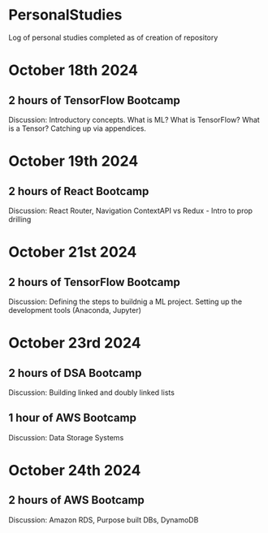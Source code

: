 # PersonalStudies
Log of personal studies completed as of creation of repository

# October 18th 2024
## 2 hours of TensorFlow Bootcamp
Discussion:
Introductory concepts. What is ML? What is TensorFlow? What is a Tensor?
Catching up via appendices.

# October 19th 2024
## 2 hours of React Bootcamp
Discussion:
React Router, Navigation
ContextAPI vs Redux - Intro to prop drilling

# October 21st 2024
## 2 hours of TensorFlow Bootcamp
Discussion:
Defining the steps to buildnig a ML project.
Setting up the development tools (Anaconda, Jupyter)

# October 23rd 2024
## 2 hours of DSA Bootcamp
Discussion:
Building linked and doubly linked lists

## 1 hour of AWS Bootcamp
Discussion:
Data Storage Systems

# October 24th 2024
## 2 hours of AWS Bootcamp
Discussion:
Amazon RDS, Purpose built DBs, DynamoDB


